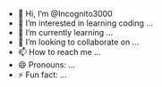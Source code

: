 - 👋 Hi, I’m @Incognito3000
- 👀 I’m interested in learning coding ...
- 🌱 I’m currently learning ...
- 💞️ I’m looking to collaborate on ...
- 📫 How to reach me ...
- 😄 Pronouns: ...
- ⚡ Fun fact: ...

<!---
Incognito3000/Incognito3000 is a ✨ dope ✨ repository because its `README.md` (this file) appears on your GitHub profile.
You can click the Preview link to take a look at your changes.
--->
